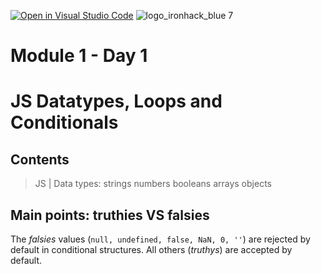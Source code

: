 [![Open in Visual Studio Code](https://classroom.github.com/assets/open-in-vscode-c66648af7eb3fe8bc4f294546bfd86ef473780cde1dea487d3c4ff354943c9ae.svg)](https://classroom.github.com/online_ide?assignment_repo_id=7595750&assignment_repo_type=AssignmentRepo)
![logo_ironhack_blue 7](https://user-images.githubusercontent.com/23629340/40541063-a07a0a8a-601a-11e8-91b5-2f13e4e6b441.png)

# Module 1 - Day 1
# JS Datatypes, Loops and Conditionals

## Contents
> JS | Data types:
>      strings
>      numbers
>      booleans
>      arrays
>      objects
 
## Main points: truthies VS falsies

The _falsies_ values (`null, undefined, false, NaN, 0, ''`) are rejected by default in conditional structures. All others (_truthys_) are accepted by default.
